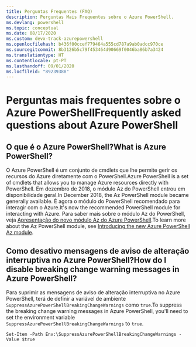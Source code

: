 ```yaml
---
title: Perguntas Frequentes (FAQ)
description: Perguntas Mais Frequentes sobre o Azure PowerShell.
ms.devlang: powershell
ms.topic: conceptual
ms.date: 08/17/2020
ms.custom: devx-track-azurepowershell
ms.openlocfilehash: b436f00ccef779464a555cd787a9ab0adcc970ce
ms.sourcegitcommit: 8b3126b5c79f453464d90669f0046ba86b7a3424
ms.translationtype: HT
ms.contentlocale: pt-PT
ms.lasthandoff: 09/01/2020
ms.locfileid: "89239388"
---
```

# <a name="frequently-asked-questions-about-azure-powershell"></a><span data-ttu-id="773be-103">Perguntas mais frequentes sobre o Azure PowerShell</span><span class="sxs-lookup"><span data-stu-id="773be-103">Frequently asked questions about Azure PowerShell</span></span>

## <a name="what-is-azure-powershell"></a><span data-ttu-id="773be-104">O que é o Azure PowerShell?</span><span class="sxs-lookup"><span data-stu-id="773be-104">What is Azure PowerShell?</span></span>

<span data-ttu-id="773be-105">O Azure PowerShell é um conjunto de cmdlets que lhe permite gerir os recursos do Azure diretamente com o PowerShell.</span><span class="sxs-lookup"><span data-stu-id="773be-105">Azure PowerShell is a set of cmdlets that allows you to manage Azure resources directly with PowerShell.</span></span> <span data-ttu-id="773be-106">Em dezembro de 2018, o módulo Az do PowerShell entrou em disponibilidade geral.</span><span class="sxs-lookup"><span data-stu-id="773be-106">In December 2018, the Az PowerShell module became generally available.</span></span> <span data-ttu-id="773be-107">É agora o módulo do PowerShell recomendado para interagir com o Azure.</span><span class="sxs-lookup"><span data-stu-id="773be-107">It's now the recommended PowerShell module for interacting with Azure.</span></span> <span data-ttu-id="773be-108">Para saber mais sobre o módulo Az do PowerShell, veja [Apresentação do novo módulo Az do Azure PowerShell](/powershell/azure/new-azureps-module-az).</span><span class="sxs-lookup"><span data-stu-id="773be-108">To learn more about the Az PowerShell module, see [Introducing the new Azure PowerShell Az module](/powershell/azure/new-azureps-module-az).</span></span>

## <a name="how-do-i-disable-breaking-change-warning-messages-in-azure-powershell"></a><span data-ttu-id="773be-109">Como desativo mensagens de aviso de alteração interruptiva no Azure PowerShell?</span><span class="sxs-lookup"><span data-stu-id="773be-109">How do I disable breaking change warning messages in Azure PowerShell?</span></span>

<span data-ttu-id="773be-110">Para suprimir as mensagens de aviso de alteração interruptiva no Azure PowerShell, terá de definir a variável de ambiente `SuppressAzurePowerShellBreakingChangeWarnings` como `true`.</span><span class="sxs-lookup"><span data-stu-id="773be-110">To suppress the breaking change warning messages in Azure PowerShell, you'll need to set the environment variable `SuppressAzurePowerShellBreakingChangeWarnings` to `true`.</span></span>

```azurepowershell
Set-Item -Path Env:\SuppressAzurePowerShellBreakingChangeWarnings -Value $true
```
